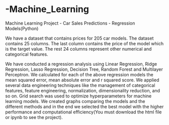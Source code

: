 # -Machine_Learning
Machine Learning Project - Car Sales Predictions - Regression Models(Python)

We have a dataset that contains prices for 205 car models. The dataset contains 25 columns. The last column contains the price of the model which is the target value. The rest 24 columns represent other numerical and categorical features. 

We have conducted a regression analysis using Linear Regression, Ridge Regression, Lasso Regression, Decision Tree, Random Forest and Multilayer Perceptron.
We calculated for each of the above regression models the mean squared error, mean absolute error and r squared score.
We applied several data engineering techniques like the management of categorical features, feature engineering, normalization, dimensionality reduction, and so on.
Grid search was used to optimize hyperparameters for machine learning models.
We created graphs comparing the models and the different methods and in the end we selected the best model with the higher performance and computational efficiency(You must download the html file or ipynb to see the project).
